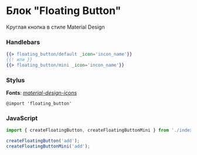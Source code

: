 # Блок "Floating Button"

Круглая кнопка в стиле Material Design

### Handlebars

```handlebars
{{> floating_button/default _icon='incon_name'}}
{{! или }}
{{> floating_button/mini _icon='incon_name'}}
```

### Stylus

**Fonts**: [*material-design-icons*](https://github.com/google/material-design-icons)

```stylus
@import 'floating_button'
```

### JavaScript

```javascript
import { createFloatingButton, createFloatingButtonMini } from './index';

createFloatingButton('add');
createFloatingButtonMini('add');
```
